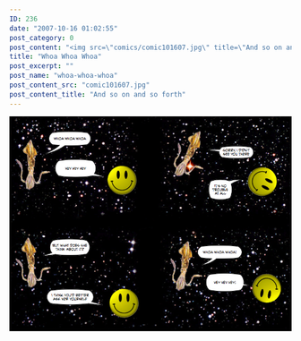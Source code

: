 ```yaml
---
ID: 236
date: "2007-10-16 01:02:55"
post_category: 0
post_content: "<img src=\"comics/comic101607.jpg\" title=\"And so on and so forth\" />"
title: "Whoa Whoa Whoa"
post_excerpt: ""
post_name: "whoa-whoa-whoa"
post_content_src: "comic101607.jpg"
post_content_title: "And so on and so forth"
---
```



[![And so on and so forth](/comics-hi-res/comic101607.jpg)](/comics-hi-res/comic101607.jpg "And so on and so forth")

